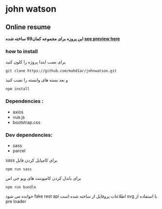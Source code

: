 #  john watson

## Online resume

**این پروزه برای مجموعه کمان99 ساخته شده**
**[see preview here](https://happy-clarke-87f7c6.netlify.com/)** 
###  how to install
برای نصب ابتدا پروژه را کلون کنید

    git clone https://github.com/mahd1ar/johnwatson.git

و بعد بسته های وابسته را نصب کنید 

    npm install
###  Dependencies :

 - axios
 - vue.js
 - bootstrap.css

 ### Dev dependencies:
 - sass
 - parcel

sass برای کامپایل کردن فایل 

    npm run sass
برای باندل کردن کامپوننت های ویو جی اس

    npm run bundle
  خوانده می شود fake rest api     اطلاعات پروفایل از
ساخته شده است  svg با استفاده از pre loader